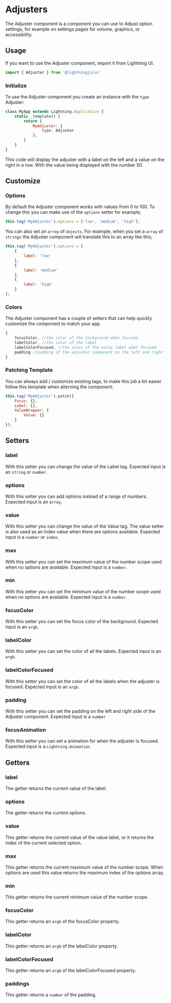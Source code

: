 # Adjusters

The Adjuster component is a component you can use to Adjust option settings, for example on settings pages for volume, graphics, or accessibility. 

## Usage

If you want to use the Adjuster component, import it from Lightning UI.

```js
import { Adjuster } from '@lightningjs/ui'
```

### Initialize

To use the Adjuster component you create an instance with the `type` Adjuster:

```js
class MyApp extends Lightning.Application {
    static _template() {
        return {
            MyAdjuster: {
                type: Adjuster
            },
        }
    }
}
```

This code will display the adjuster with a label on the left and a value on the right in a row. With the value being displayed with the number 50.

## Customize

### Options

By default the Adjuster component works with values from 0 to 100. To change this you can make use of the `options` setter for example;

```js
this.tag('MyAdjuster').options = ['low', 'medium', 'high'];
```

You can also set an `array` of `objects`. For example, when you set a `array` of `strings` the Adjuster component will translate this to an array like this;

```js
this.tag('MyAdjuster').options = [
    {
        label: 'low'
    }, 
    {
        label: 'medium'
    },
    {
        label: 'high'
    }
];
```

### Colors

The Adjuster component has a couple of setters that can help quickly customize the component to match your app. 

```js
{
    focusColor, //the color of the background when focused
    labelColor, //the color of the label
    labelColorFocused, //the color of the value label when focused
    padding //padding of the adjuster component on the left and right
}
```

### Patching Template

You can always add / customize existing tags, to make this job a bit easier follow this template when alterning the component:

```js
this.tag('MyAdjuster').patch({
    Focus: {},
    Label: {},
    ValueWrapper: {
        Value: {}
    }
});
```

## Setters

### label
With this setter you can change the value of the Label tag. Expected input is an `string` or `number`.

### options
With this setter you can add options instead of a range of numbers. Expected input is an `array`.

### value
With this setter you can change the value of the Value tag. The value setter is also used as an index value when there are options available. Expected input is a `number` or `index`.

### max
With this setter you can set the maximum value of the number scope used when no options are available. Expected input is a `number`.

### min
With this setter you can set the minimum value of the number scope used when no options are available. Expected input is a `number`.

### focusColor
With this setter you can set the focus color of the background. Expected input is an `argb`.

### labelColor
With this setter you can set the color of all the labels. Expected input is an `argb`.

### labelColorFocused
With this setter you can set the color of all the labels when the adjuster is focused. Expected input is an `argb`.

### padding
With this setter you can set the padding on the left and right side of the Adjuster component. Expected input is a `number`

### focusAnimation
With this setter you can set a animation for when the adjuster is focused. Expected input is a `Lightning.Animation`

## Getters

### label
The getter returns the current value of the label.

### options
The getter returns the current options.

### value
This getter returns the current value of the value label, or it returns the index of the current selected option.

### max
This getter returns the current maximum value of the number scope. When options are used this value returns the maximum index of the options array.

### min
This getter returns the current minimum value of the number scope.

### focusColor
This getter returns an `argb` of the focusColor property.

### labelColor
This getter returns an `argb` of the labelColor property.

### labelColorFocused
This getter returns an `argb` of the labelColorFocused property.

### paddings
This getter returns a `number` of the padding.